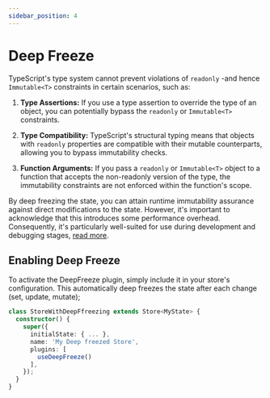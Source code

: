 ```yaml
---
sidebar_position: 4
---
```


# Deep Freeze

TypeScript's type system cannot prevent violations of `readonly` -and hence `Immutable<T>` constraints in certain scenarios, such as:

1. **Type Assertions:** If you use a type assertion to override the type of an object, you can potentially bypass the `readonly` or `Immutable<T>` constraints.

2. **Type Compatibility:** TypeScript's structural typing means that objects with `readonly` properties are compatible with their mutable counterparts, allowing you to bypass immutability checks.

3. **Function Arguments:** If you pass a `readonly` or `Immutable<T>` object to a function that accepts the non-readonly version of the type, the immutability constraints are not enforced within the function's scope.

By deep freezing the state, you can attain runtime immutability assurance against direct modifications to the state. However, it's important to acknowledge that this introduces some performance overhead. Consequently, it's particularly well-suited for use during development and debugging stages, [read more](https://developer.mozilla.org/en-US/docs/Web/JavaScript/Reference/Global_Objects/Object/freeze).

## Enabling Deep Freeze

To activate the DeepFreeze plugin, simply include it in your store's configuration. This automatically deep freezes the state after each change (set, update, mutate);

```typescript
class StoreWithDeepFfreezing extends Store<MyState> {
  constructor() {
    super({
      initialState: { ... },
      name: 'My Deep freezed Store',
      plugins: [
        useDeepFreeze()
      ],
    });
  }
}
```
